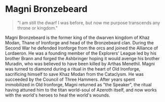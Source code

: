 # Magni Bronzebeard

> "I am still the dwarf I was before, but now me purpose transcends any throne or kingdom."

Magni Bronzebeard is the former king of the dwarven kingdom of Khaz Modan, Thane of Ironforge and head of the Bronzebeard clan. During the Second War he defended Ironforge from the orcs and joined the Alliance of Lordaeron. He was a founding member of the Explorers' League led by his brother Brann and forged the Ashbringer hoping it would avenge his brother Muradin, who was believed to have been killed by Arthas Menethil. Magni was turned to diamond during a ritual in the heart of Old Ironforge, sacrificing himself to save Khaz Modan from the Cataclysm. He was succeeded by the Council of Three Hammers. After years spent immobilized in Old Ironforge, Magni returned as "the Speaker", the ritual having attuned him to the titan world-soul of Azeroth itself, and now works with the world's heroes to heal the world's wounds. 

[](https://static.wikia.nocookie.net/wowpedia/images/4/4e/Magni_Legion2.png/revision/latest?cb=20170616151559)